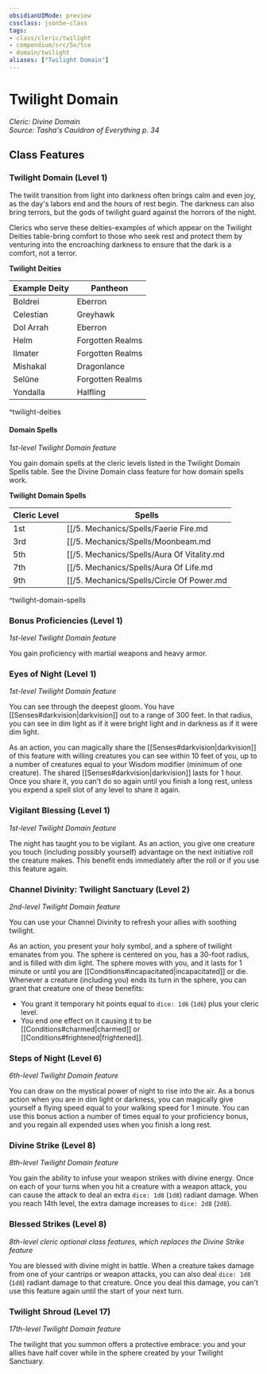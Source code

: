 ```yaml
---
obsidianUIMode: preview
cssclass: json5e-class
tags:
- class/cleric/twilight
- compendium/src/5e/tce
- domain/twilight
aliases: ["Twilight Domain"]
---
```

# Twilight Domain
*Cleric: Divine Domain*  
*Source: Tasha's Cauldron of Everything p. 34*  


## Class Features

### Twilight Domain (Level 1)

The twilit transition from light into darkness often brings calm and even joy, as the day's labors end and the hours of rest begin. The darkness can also bring terrors, but the gods of twilight guard against the horrors of the night.

Clerics who serve these deities-examples of which appear on the Twilight Deities table-bring comfort to those who seek rest and protect them by venturing into the encroaching darkness to ensure that the dark is a comfort, not a terror.

**Twilight Deities**

| Example Deity | Pantheon |
|---------------|----------|
| Boldrei | Eberron |
| Celestian | Greyhawk |
| Dol Arrah | Eberron |
| Helm | Forgotten Realms |
| Ilmater | Forgotten Realms |
| Mishakal | Dragonlance |
| Selûne | Forgotten Realms |
| Yondalla | Halfling |
^twilight-deities

#### Domain Spells

_1st-level Twilight Domain feature_

You gain domain spells at the cleric levels listed in the Twilight Domain Spells table. See the Divine Domain class feature for how domain spells work.

**Twilight Domain Spells**

| Cleric Level | Spells |
|--------------|--------|
| 1st | [[/5. Mechanics/Spells/Faerie Fire.md|faerie fire]], [[/5. Mechanics/Spells/Sleep.md|sleep]] |
| 3rd | [[/5. Mechanics/Spells/Moonbeam.md|moonbeam]], [[/5. Mechanics/Spells/See Invisibility.md|see invisibility]] |
| 5th | [[/5. Mechanics/Spells/Aura Of Vitality.md|aura of vitality]], [[/5. Mechanics/Spells/Leomunds Tiny Hut.md|Leomund's tiny hut]] |
| 7th | [[/5. Mechanics/Spells/Aura Of Life.md|aura of life]], [[/5. Mechanics/Spells/Greater Invisibility.md|greater invisibility]] |
| 9th | [[/5. Mechanics/Spells/Circle Of Power.md|circle of power]], [[/5. Mechanics/Spells/Mislead.md|mislead]] |
^twilight-domain-spells

### Bonus Proficiencies (Level 1)

_1st-level Twilight Domain feature_

You gain proficiency with martial weapons and heavy armor.

### Eyes of Night (Level 1)

_1st-level Twilight Domain feature_

You can see through the deepest gloom. You have [[Senses#darkvision|darkvision]] out to a range of 300 feet. In that radius, you can see in dim light as if it were bright light and in darkness as if it were dim light.

As an action, you can magically share the [[Senses#darkvision|darkvision]] of this feature with willing creatures you can see within 10 feet of you, up to a number of creatures equal to your Wisdom modifier (minimum of one creature). The shared [[Senses#darkvision|darkvision]] lasts for 1 hour. Once you share it, you can't do so again until you finish a long rest, unless you expend a spell slot of any level to share it again.

### Vigilant Blessing (Level 1)

_1st-level Twilight Domain feature_

The night has taught you to be vigilant. As an action, you give one creature you touch (including possibly yourself) advantage on the next initiative roll the creature makes. This benefit ends immediately after the roll or if you use this feature again.

### Channel Divinity: Twilight Sanctuary (Level 2)

_2nd-level Twilight Domain feature_

You can use your Channel Divinity to refresh your allies with soothing twilight.

As an action, you present your holy symbol, and a sphere of twilight emanates from you. The sphere is centered on you, has a 30-foot radius, and is filled with dim light. The sphere moves with you, and it lasts for 1 minute or until you are [[Conditions#incapacitated|incapacitated]] or die. Whenever a creature (including you) ends its turn in the sphere, you can grant that creature one of these benefits:

- You grant it temporary hit points equal to `dice: 1d6` (`1d6`) plus your cleric level.  
- You end one effect on it causing it to be [[Conditions#charmed|charmed]] or [[Conditions#frightened|frightened]].  

### Steps of Night (Level 6)

_6th-level Twilight Domain feature_

You can draw on the mystical power of night to rise into the air. As a bonus action when you are in dim light or darkness, you can magically give yourself a flying speed equal to your walking speed for 1 minute. You can use this bonus action a number of times equal to your proficiency bonus, and you regain all expended uses when you finish a long rest.

### Divine Strike (Level 8)

_8th-level Twilight Domain feature_

You gain the ability to infuse your weapon strikes with divine energy. Once on each of your turns when you hit a creature with a weapon attack, you can cause the attack to deal an extra `dice: 1d8` (`1d8`) radiant damage. When you reach 14th level, the extra damage increases to `dice: 2d8` (`2d8`).

### Blessed Strikes (Level 8)

_8th-level cleric optional class features, which replaces the Divine Strike feature_

You are blessed with divine might in battle. When a creature takes damage from one of your cantrips or weapon attacks, you can also deal `dice: 1d8` (`1d8`) radiant damage to that creature. Once you deal this damage, you can't use this feature again until the start of your next turn.

### Twilight Shroud (Level 17)

_17th-level Twilight Domain feature_

The twilight that you summon offers a protective embrace: you and your allies have half cover while in the sphere created by your Twilight Sanctuary.